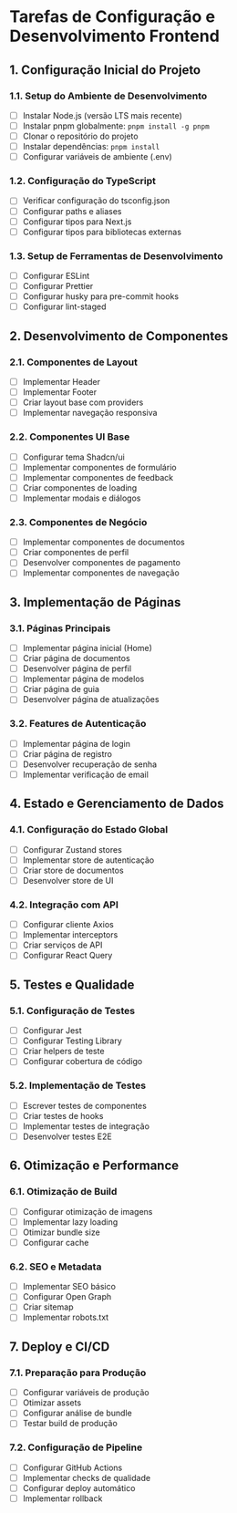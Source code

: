 # Tarefas de Configuração e Desenvolvimento Frontend

## 1. Configuração Inicial do Projeto

### 1.1. Setup do Ambiente de Desenvolvimento
- [ ] Instalar Node.js (versão LTS mais recente)
- [ ] Instalar pnpm globalmente: `pnpm install -g pnpm`
- [ ] Clonar o repositório do projeto
- [ ] Instalar dependências: `pnpm install`
- [ ] Configurar variáveis de ambiente (.env)

### 1.2. Configuração do TypeScript
- [ ] Verificar configuração do tsconfig.json
- [ ] Configurar paths e aliases
- [ ] Configurar tipos para Next.js
- [ ] Configurar tipos para bibliotecas externas

### 1.3. Setup de Ferramentas de Desenvolvimento
- [ ] Configurar ESLint
- [ ] Configurar Prettier
- [ ] Configurar husky para pre-commit hooks
- [ ] Configurar lint-staged

## 2. Desenvolvimento de Componentes

### 2.1. Componentes de Layout
- [ ] Implementar Header
- [ ] Implementar Footer
- [ ] Criar layout base com providers
- [ ] Implementar navegação responsiva

### 2.2. Componentes UI Base
- [ ] Configurar tema Shadcn/ui
- [ ] Implementar componentes de formulário
- [ ] Implementar componentes de feedback
- [ ] Criar componentes de loading
- [ ] Implementar modais e diálogos

### 2.3. Componentes de Negócio
- [ ] Implementar componentes de documentos
- [ ] Criar componentes de perfil
- [ ] Desenvolver componentes de pagamento
- [ ] Implementar componentes de navegação

## 3. Implementação de Páginas

### 3.1. Páginas Principais
- [ ] Implementar página inicial (Home)
- [ ] Criar página de documentos
- [ ] Desenvolver página de perfil
- [ ] Implementar página de modelos
- [ ] Criar página de guia
- [ ] Desenvolver página de atualizações

### 3.2. Features de Autenticação
- [ ] Implementar página de login
- [ ] Criar página de registro
- [ ] Desenvolver recuperação de senha
- [ ] Implementar verificação de email

## 4. Estado e Gerenciamento de Dados

### 4.1. Configuração do Estado Global
- [ ] Configurar Zustand stores
- [ ] Implementar store de autenticação
- [ ] Criar store de documentos
- [ ] Desenvolver store de UI

### 4.2. Integração com API
- [ ] Configurar cliente Axios
- [ ] Implementar interceptors
- [ ] Criar serviços de API
- [ ] Configurar React Query

## 5. Testes e Qualidade

### 5.1. Configuração de Testes
- [ ] Configurar Jest
- [ ] Configurar Testing Library
- [ ] Criar helpers de teste
- [ ] Configurar cobertura de código

### 5.2. Implementação de Testes
- [ ] Escrever testes de componentes
- [ ] Criar testes de hooks
- [ ] Implementar testes de integração
- [ ] Desenvolver testes E2E

## 6. Otimização e Performance

### 6.1. Otimização de Build
- [ ] Configurar otimização de imagens
- [ ] Implementar lazy loading
- [ ] Otimizar bundle size
- [ ] Configurar cache

### 6.2. SEO e Metadata
- [ ] Implementar SEO básico
- [ ] Configurar Open Graph
- [ ] Criar sitemap
- [ ] Implementar robots.txt

## 7. Deploy e CI/CD

### 7.1. Preparação para Produção
- [ ] Configurar variáveis de produção
- [ ] Otimizar assets
- [ ] Configurar análise de bundle
- [ ] Testar build de produção

### 7.2. Configuração de Pipeline
- [ ] Configurar GitHub Actions
- [ ] Implementar checks de qualidade
- [ ] Configurar deploy automático
- [ ] Implementar rollback